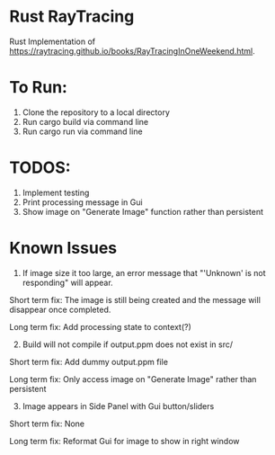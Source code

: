 # Rust RayTracing

Rust Implementation of https://raytracing.github.io/books/RayTracingInOneWeekend.html.

# To Run:
1. Clone the repository to a local directory
2. Run cargo build via command line
3. Run cargo run via command line

# TODOS:
1. Implement testing
2. Print processing message in Gui
3. Show image on "Generate Image" function rather than persistent

# Known Issues
1. If image size it too large, an error message that "'Unknown' is not responding" will appear.

Short term fix:
The image is still being created and the message will disappear once completed.

Long term fix:
Add processing state to context(?)


2. Build will not compile if output.ppm does not exist in src/

Short term fix:
Add dummy output.ppm file

Long term fix:
Only access image on "Generate Image" rather than persistent

3. Image appears in Side Panel with Gui button/sliders

Short term fix:
None

Long term fix:
Reformat Gui for image to show in right window
